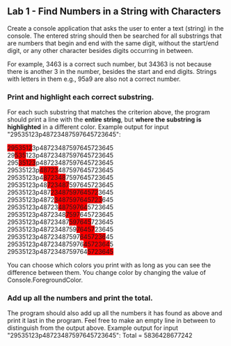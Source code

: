 ## Lab 1 - Find Numbers in a String with Characters

Create a console application that asks the user to enter a text (string) in the console.
The entered string should then be searched for all substrings that are numbers that begin
and end with the same digit, without the start/end digit, or any other character besides
digits occurring in between.

For example, 3463 is a correct such number, but 34363 is not because there is
another 3 in the number, besides the start and end digits. Strings with letters in them
e.g., 95a9 are also not a correct number.

### Print and highlight each correct substring.

For each such substring that matches the criterion above, the program should print a
line with the <b>entire string</b>, but <b>where the substring is highlighted</b> in a different color.
Example output for input "29535123p48723487597645723645":

<span style="background-color: red;">2953512</span>3p48723487597645723645<br>
29<span style="background-color: red;">535</span>123p48723487597645723645<br>
295<span style="background-color: red;">35123</span>p48723487597645723645<br>
29535123p<span style="background-color: red;">48723</span>487597645723645<br>
29535123p4<span style="background-color: red;">872348</span>7597645723645<br>
29535123p48<span style="background-color: red;">723487</span>597645723645<br>
29535123p487<span style="background-color: red;">2348759764572</span>3645<br>
29535123p4872<span style="background-color: red;">3487597645723</span>645<br>
29535123p48723<span style="background-color: red;">48759764</span>5723645<br>
29535123p4872348<span style="background-color: red;">7597</span>645723645<br>
29535123p48723487<span style="background-color: red;">597645</span>723645<br>
29535123p4872348759<span style="background-color: red;">76457</span>23645<br>
29535123p48723487597<span style="background-color: red;">6457236</span>45<br>
29535123p487234875976<span style="background-color: red;">4572364</span>5<br>
29535123p4872348759764<span style="background-color: red;">5723645</span><br>

You can choose which colors you print with as long as you can see the difference between them. You
change color by changing the value of Console.ForegroundColor.

### Add up all the numbers and print the total.

The program should also add up all the numbers it has found as above and print it
last in the program. Feel free to make an empty line in between to distinguish from the output above.
Example output for input "29535123p48723487597645723645":
Total = 5836428677242
